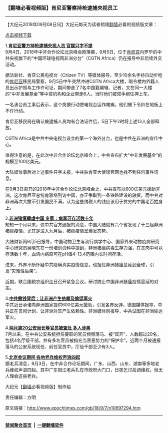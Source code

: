 ### 【翻墙必看视频版】肯尼亚警察持枪逮捕央视员工
------------------------

<p>【大纪元2018年09月08日讯】大纪元每天为读者梳理<a href="http://www.epochtimes.com/gb/tag/%E7%BF%BB%E5%A2%99.html">翻墙</a>必看的视频版文章：<br />
<div class="video_fit_container"><script data-ratio="56.25%" src="//www.youmaker.com/2018/0907/a74425c9-6fa7-420b-473a-c1be7bb9a0b0?r=16x9&amp;s=1280x720&cat=ncid1247351&api=2&url=http%3A%2F%2Fwww.epochtimes.com%2Fgb%2F18%2F9%2F7%2Fn10697294.htm"></script></div></p>
<p><a href="https://vs.ntd.tv/2018/0907/a74425c9-6fa7-420b-473a-c1be7bb9a0b0/video_480p.mp4">点击视频下载</a></p>
<p>1.<b><a href="http://www.epochtimes.com/gb/18/9/7/n10696859.htm" target="_blank" rel="noopener noreferrer">肯尼亚警方持枪逮捕央视人员 官媒只字不提</a></b><br />
9月4日，2018年中非合作论坛北京峰会刚落幕，9月5日，位于<a href="http://www.epochtimes.com/gb/tag/%E8%82%AF%E5%B0%BC%E4%BA%9A.html">肯尼亚</a>内罗毕的中共央视旗下的“中国环球电视网非洲分台”（CGTN Africa）仍在报导中非后续外交活动。</p>
<p>据法新社、肯亚公民电视台（Citizen TV）等媒体报导，至少10余名手持自动步枪的<a href="http://www.epochtimes.com/gb/tag/%E8%82%AF%E5%B0%BC%E4%BA%9A.html">肯尼亚</a>移民局警察，9月5日中午突然冲进CGTN Africa大楼，喝令楼内外籍人员出示护照与工作许可证，期间带走了7名中国籍编辑、记者，又在同一大楼的“中非发展基金”等中资机构和企业带走6人。当时他们被双手绑住押上车。</p>
<p>一名该台员工事后表示，这个突袭行动使电视台运作瘫痪，他们被下令趴在地板上不许行动。</p>
<p>肯尼亚移民局在确认被逮捕人员均有合法证件后，5日下午2时将上述13人全部释放。</p>
<p>CGTN Africa是中共中央电视台设立的第一个海外分台，也是中共在非洲的宣传中心。</p>
<p>值得注意的是，在此次中非合作论坛北京峰会上，中共宣布扩大“中非发展基金”的规模至100亿美元。</p>
<p>大陆媒体事后对上述事件只字未报，中共驻肯亚大使馆官网也找不到任何事件讯息。</p>
<p>在9月3日召开的2018年中非合作论坛北京峰会上，中共宣布以600亿美元援助非洲，这次肯尼亚总统肯雅塔到访中国，亦正争取到一条铁路建设的融资。而中共对非洲再次大撒币引发国民不满，认为这些纳税人的钱应该用于贫穷的中国老百姓身上。</p>
<p>2.<b><a href="http://www.epochtimes.com/gb/18/9/6/n10694335.htm" target="_blank" rel="noopener noreferrer">非洲猪瘟肆虐中国 专家：病毒可存活数十年</a></b><br />
短短一个月以来，仅中共官方通报的消息，中国大陆就有六个省发现了十三起非洲猪瘟疫情。尤其是进入九月后，猪瘟疫情呈爆发态势。</p>
<p>大陆财新网9月5日报导，中国动物卫生与流行病学中心、国家外来动物疫病研究中心研究员吴晓东在一份培训资料中提到，非洲猪瘟病毒生存力强，在冻肉中可以存活数十年，血清内病原可在pH值4-13.4范围内长时间存活。</p>
<p>进来，外界不断怀疑中共隐瞒真实疫情信息，也担忧非洲猪瘟蔓延到全球，引发“灾难性后果”。</p>
<p>近期，联合国粮农组织连日召开紧急会议，研讨防止中国非洲猪瘟疫情蔓延的对策。</p>
<p>3.<b><a href="http://www.epochtimes.com/gb/18/9/6/n10695954.htm" target="_blank" rel="noopener noreferrer">中共撒钱背后：让非洲产生依赖及偷运军火</a></b><br />
中共近日承诺向非洲国家提供600亿美元援助，引发各界反弹，德国媒体报导，中共正在贯彻计划，让非洲对其产生依赖性。非洲媒体则报导，中共试图在非洲偷运军火。</p>
<p>4.<b><a href="http://www.epochtimes.com/gb/18/9/6/n10695671.htm" target="_blank" rel="noopener noreferrer">两月逾20公安局长等官员被查处 多人涉黑</a></b><br />
7月以来，在中共公安系统担任要职的官员频频落马、被“双开”，人数超过20名，包括4名厅级干部，并有多名官员被指充当黑恶势力的“保护伞”。近两个月被通报落马的公安系统现任、前任官员中，厅级干部至少有3人。</p>
<p>5.<b><a href="http://www.epochtimes.com/gb/18/9/6/n10694159.htm" target="_blank" rel="noopener noreferrer">北京会议期间 各地老兵维权声浪四起</a></b><br />
据老兵消息，9月3日，在中非合作论坛期间，广东、山西、山东、湖南等多地老兵维权声浪四起。其中广东阳江老兵扎在市政府大门口，日夜乞讨高调维权。但无人理会这些老兵。</p>
<p>大纪元【<a href="http://www.epochtimes.com/gb/tag/%E7%BF%BB%E5%A2%99.html">翻墙</a>必看视频版】制作组</p>
<p>责任编辑：方明</p>

原文链接：http://www.epochtimes.com/gb/18/9/7/n10697294.htm


------------------------
#### [禁闻聚合首页](https://github.com/gfw-breaker/banned-news/blob/master/README.md) &nbsp;|&nbsp;  [一键翻墙软件](https://github.com/gfw-breaker/nogfw/blob/master/README.md)